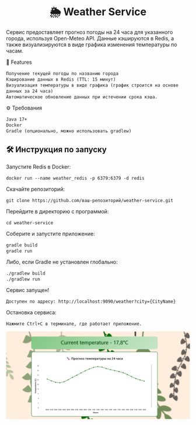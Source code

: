 
<div align="center">
  <h1>🌦️ Weather Service</h1>
</div>
Сервис предоставляет прогноз погоды на 24 часа для указанного города, используя Open-Meteo API. 
Данные кэшируются в Redis, а также визуализируются в виде графика изменения температуры по часам.



📌 Features


    Получение текущей погоды по названию города
    Кэширование данных в Redis (TTL: 15 минут)
    Визуализация температуры в виде графика (график строится на основе данных за 24 часа)
    Автоматическое обновление данных при истечении срока кэша.

⚙️ Требования

    Java 17+
    Docker
    Gradle (опционально, можно использовать gradlew)

<div align="left">
  <h2>🛠️ Инструкция по запуску</h2>
</div>

Запустите Redis в Docker:

    docker run --name weather_redis -p 6379:6379 -d redis
Скачайте репозиторий:

    git clone https://github.com/ваш-репозиторий/weather-service.git

Перейдите в директорию с программой:
    
    cd weather-service

Соберите и запустите приложение:

    gradle build
    gradle run

Либо, если Gradle не установлен глобально:

    ./gradlew build 
    ./gradlew run

Сервис запущен!

    Доступен по адресу: http://localhost:9090/weather?city={CityName}


Остановка сервиса:

    Нажмите Ctrl+C в терминале, где работает приложение.

<div align="center">
 <picture>
  <img src="https://github.com/KuivaMachine/WeatherService/blob/master/src/main/resources/image.png"alt="Описание изображения">
</picture>
</div>

